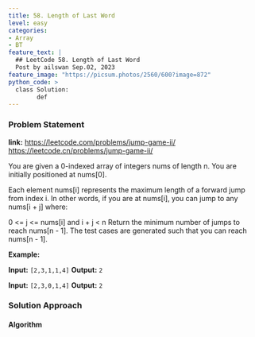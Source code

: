 ```yaml
---
title: 58. Length of Last Word
level: easy
categories:
- Array
- BT
feature_text: |
  ## LeetCode 58. Length of Last Word
  Post by ailswan Sep.02, 2023
feature_image: "https://picsum.photos/2560/600?image=872"
python_code: >
  class Solution:
        def
---
```


### Problem Statement
**link:**
https://leetcode.com/problems/jump-game-ii/
https://leetcode.cn/problems/jump-game-ii/

You are given a 0-indexed array of integers nums of length n. You are initially positioned at nums[0].

Each element nums[i] represents the maximum length of a forward jump from index i. In other words, if you are at nums[i], you can jump to any nums[i + j] where:

0 <= j <= nums[i] and
i + j < n
Return the minimum number of jumps to reach nums[n - 1]. The test cases are generated such that you can reach nums[n - 1].

**Example:**

**Input:** `[2,3,1,1,4]`
**Output:** `2`

**Input:** `[2,3,0,1,4]`
**Output:** `2`


### Solution Approach

 

#### Algorithm

 
